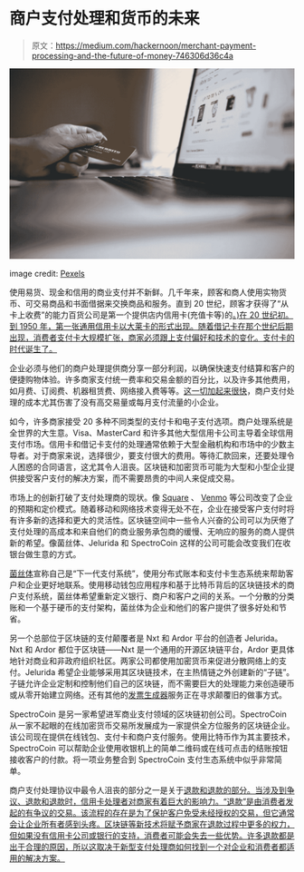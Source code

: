 # 商户支付处理和货币的未来

> 原文：<https://medium.com/hackernoon/merchant-payment-processing-and-the-future-of-money-746306d36c4a>

![](img/1c618b76ee4cd8760d1c49cb14af4ac4.png)

image credit: [Pexels](https://www.pexels.com/)

使用易货、现金和信用的商业支付并不新鲜。几千年来，顾客和商人使用实物货币、可交易商品和书面借据来交换商品和服务。直到 20 世纪，顾客才获得了“从卡上收费”的能力百货公司是第一个提供店内信用卡(充值卡等)的[。)在 20 世纪初。到 1950 年，第一张通用信用卡以大莱卡的形式出现。随着借记卡在那个世纪后期出现，消费者支付卡大规模扩张，商家必须跟上支付偏好和技术的变化。支付卡的时代诞生了。](https://www.creditcards.com/credit-card-news/history-of-credit-cards.php)

企业必须与他们的商户处理提供商分享一部分利润，以确保快速支付结算和客户的便捷购物体验。许多商家支付统一费率和交易金额的百分比，以及许多其他费用，如月费、订阅费、机器租赁费、网络接入费等等。[这一切加起来很快](https://www.valuepenguin.com/what-credit-card-processing-fees-costs)，商户支付处理的成本尤其伤害了没有高交易量或每月支付流量的小企业。

如今，许多商家接受 20 多种不同类型的支付卡和电子支付选项。商户处理系统是全世界的大生意。Visa、MasterCard 和许多其他大型信用卡公司主导着全球信用支付市场。信用卡和借记卡支付的处理通常依赖于大型金融机构和市场中的少数主导者。对于商家来说，选择很少，要支付很大的费用。等待汇款回来，还要处理令人困惑的合同语言，这尤其令人沮丧。区块链和加密货币可能为大型和小型企业提供接受客户支付的解决方案，而不需要昂贵的中间人来促成交易。

市场上的创新打破了支付处理商的现状。像 [Square](https://squareup.com) 、 [Venmo](https://venmo.com/) 等公司改变了企业的预期和定价模式。随着移动和网络技术变得无处不在，企业在接受客户支付时将有许多新的选择和更大的灵活性。区块链空间中一些令人兴奋的公司可以为厌倦了支付处理的高成本和来自他们的商业服务承包商的缓慢、无响应的服务的商人提供新的希望。像菌丝体、Jelurida 和 SpectroCoin 这样的公司可能会改变我们在收银台做生意的方式。

[菌丝体](https://card.mycelium.com/)宣称自己是“下一代支付系统”，使用分布式账本和支付卡生态系统来帮助客户和企业更好地联系。使用移动钱包应用程序和基于比特币背后的区块链技术的商户支付系统，菌丝体希望重新定义银行、商户和客户之间的关系。一个分散的分类账和一个基于硬币的支付架构，菌丝体为企业和他们的客户提供了很多好处和节省。

另一个总部位于区块链的支付颠覆者是 Nxt 和 Ardor 平台的创造者 Jelurida。Nxt 和 Ardor 都位于区块链——Nxt 是一个通用的开源区块链平台，Ardor 更具体地针对商业和非政府组织社区。两家公司都使用加密货币来促进分散网络上的支付。Jelurida 希望企业能够采用其区块链技术，在主热情链之外创建新的“子链”。子链允许企业定制和控制他们自己的区块链，而不需要巨大的处理能力来创造硬币或从零开始建立网络。还有其他的[发票生成器](https://startupstash.com/invoice-generator/)服务正在寻求颠覆旧的做事方式。

SpectroCoin 是另一家希望进军商业支付领域的区块链初创公司。SpectroCoin 从一家不起眼的在线加密货币交易所发展成为一家提供全方位服务的区块链企业。该公司现在提供在线钱包、支付卡和商户支付服务。使用比特币作为其主要技术，SpectroCoin 可以帮助企业使用收银机上的简单二维码或在线可点击的结账按钮接收客户的付款。将一项业务整合到 SpectroCoin 支付生态系统中似乎非常简单。

商户支付处理协议中最令人沮丧的部分之一是关于[退款和退款的部分。当涉及到争议、退款和退款时，信用卡处理者对商家有着巨大的影响力。“退款”是由消费者发起的有争议的交易。该流程的存在是为了保护客户免受未经授权的交易，但它通常会让企业所有者感到头疼。区块链等新技术将赋予商家在退款过程中更多的权力，但如果没有信用卡公司或银行的支持，消费者可能会失去一些优势。许多退款都是出于合理的原因，所以这取决于新型支付处理商如何找到一个对企业和消费者都适用的解决方案。](https://www.chargebee.com/blog/protect-business-from-chargebacks/)